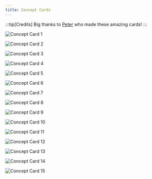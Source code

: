```yaml
---
title: Concept Cards
---
```


:::tip[Credits]
Big thanks to [Peter](https://community.kodular.io/u/Peter) who made these amazing cards!
:::

![Concept Card 1](@assets/images/other/resources/kodularconceptcard01.png)

![Concept Card 2](@assets/images/other/resources/kodularconceptcard02.png)

![Concept Card 3](@assets/images/other/resources/kodularconceptcard03.png)

![Concept Card 4](@assets/images/other/resources/kodularconceptcard04.png)

![Concept Card 5](@assets/images/other/resources/kodularconceptcard05.png)

![Concept Card 6](@assets/images/other/resources/kodularconceptcard06.png)

![Concept Card 7](@assets/images/other/resources/kodularconceptcard07.png)

![Concept Card 8](@assets/images/other/resources/kodularconceptcard08.png)

![Concept Card 9](@assets/images/other/resources/kodularconceptcard09.png)

![Concept Card 10](@assets/images/other/resources/kodularconceptcard10.png)

![Concept Card 11](@assets/images/other/resources/kodularconceptcard11.png)

![Concept Card 12](@assets/images/other/resources/kodularconceptcard12.png)

![Concept Card 13](@assets/images/other/resources/kodularconceptcard13.png)

![Concept Card 14](@assets/images/other/resources/kodularconceptcard14.png)

![Concept Card 15](@assets/images/other/resources/kodularconceptcard15.png)
